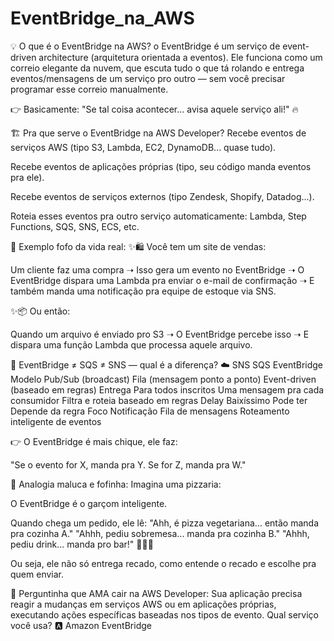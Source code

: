 # EventBridge_na_AWS

💡 O que é o EventBridge na AWS?
o EventBridge é um serviço de event-driven architecture (arquitetura orientada a eventos). Ele funciona como um correio elegante da nuvem, que escuta tudo o que tá rolando e entrega eventos/mensagens de um serviço pro outro — sem você precisar programar esse correio manualmente.

👉 Basicamente:
"Se tal coisa acontecer... avisa aquele serviço ali!" 🔥

🏗️ Pra que serve o EventBridge na AWS Developer?
Recebe eventos de serviços AWS (tipo S3, Lambda, EC2, DynamoDB... quase tudo).

Recebe eventos de aplicações próprias (tipo, seu código manda eventos pra ele).

Recebe eventos de serviços externos (tipo Zendesk, Shopify, Datadog...).

Roteia esses eventos pra outro serviço automaticamente: Lambda, Step Functions, SQS, SNS, ECS, etc.

🎯 Exemplo fofo da vida real:
✨🛍️ Você tem um site de vendas:

Um cliente faz uma compra ➝ Isso gera um evento no EventBridge ➝ O EventBridge dispara uma Lambda pra enviar o e-mail de confirmação ➝ E também manda uma notificação pra equipe de estoque via SNS.

✨📦 Ou então:

Quando um arquivo é enviado pro S3 ➝ O EventBridge percebe isso ➝ E dispara uma função Lambda que processa aquele arquivo.

🧠 EventBridge ≠ SQS ≠ SNS — qual é a diferença?
☁️	SNS	SQS	EventBridge
Modelo	Pub/Sub (broadcast)	Fila (mensagem ponto a ponto)	Event-driven (baseado em regras)
Entrega	Para todos inscritos	Uma mensagem pra cada consumidor	Filtra e roteia baseado em regras
Delay	Baixíssimo	Pode ter	Depende da regra
Foco	Notificação	Fila de mensagens	Roteamento inteligente de eventos

👉 O EventBridge é mais chique, ele faz:

"Se o evento for X, manda pra Y. Se for Z, manda pra W."

🐝 Analogia maluca e fofinha:
Imagina uma pizzaria:

O EventBridge é o garçom inteligente.

Quando chega um pedido, ele lê:
"Ahh, é pizza vegetariana... então manda pra cozinha A."
"Ahhh, pediu sobremesa... manda pra cozinha B."
"Ahhh, pediu drink... manda pro bar!" 🍕🍨🍹

Ou seja, ele não só entrega recado, como entende o recado e escolhe pra quem enviar.

🚀 Perguntinha que AMA cair na AWS Developer:
Sua aplicação precisa reagir a mudanças em serviços AWS ou em aplicações próprias, executando ações específicas baseadas nos tipos de evento. Qual serviço você usa?
🅰️ Amazon EventBridge

